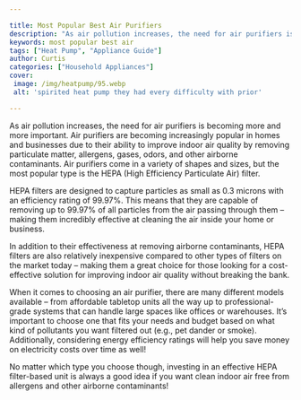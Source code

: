 ```yaml
---

title: Most Popular Best Air Purifiers
description: "As air pollution increases, the need for air purifiers is becoming more and more important. Air purifiers are becoming increasingl...lets find out"
keywords: most popular best air
tags: ["Heat Pump", "Appliance Guide"]
author: Curtis
categories: ["Household Appliances"]
cover: 
 image: /img/heatpump/95.webp
 alt: 'spirited heat pump they had every difficulty with prior'

---
```


As air pollution increases, the need for air purifiers is becoming more and more important. Air purifiers are becoming increasingly popular in homes and businesses due to their ability to improve indoor air quality by removing particulate matter, allergens, gases, odors, and other airborne contaminants. Air purifiers come in a variety of shapes and sizes, but the most popular type is the HEPA (High Efficiency Particulate Air) filter. 

HEPA filters are designed to capture particles as small as 0.3 microns with an efficiency rating of 99.97%. This means that they are capable of removing up to 99.97% of all particles from the air passing through them – making them incredibly effective at cleaning the air inside your home or business. 

In addition to their effectiveness at removing airborne contaminants, HEPA filters are also relatively inexpensive compared to other types of filters on the market today – making them a great choice for those looking for a cost-effective solution for improving indoor air quality without breaking the bank. 

When it comes to choosing an air purifier, there are many different models available – from affordable tabletop units all the way up to professional-grade systems that can handle large spaces like offices or warehouses. It’s important to choose one that fits your needs and budget based on what kind of pollutants you want filtered out (e.g., pet dander or smoke). Additionally, considering energy efficiency ratings will help you save money on electricity costs over time as well! 

No matter which type you choose though, investing in an effective HEPA filter-based unit is always a good idea if you want clean indoor air free from allergens and other airborne contaminants!
